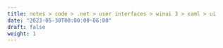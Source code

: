 ```yaml
---
title: notes > code > .net > user interfaces > winui 3 > xaml > ui
date: "2023-05-30T00:00:00-06:00"
draft: false
weight: 1
---
```


